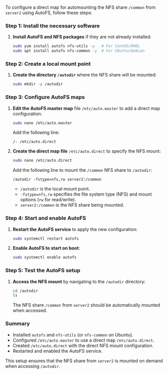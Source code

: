 To configure a direct map for automounting the NFS share `/common` from `server2` using AutoFS, follow these steps:

### Step 1: Install the necessary software

1. **Install AutoFS and NFS packages** if they are not already installed:
   ```bash
   sudo yum install autofs nfs-utils -y   # For CentOS/RHEL
   sudo apt install autofs nfs-common -y  # For Ubuntu/Debian
   ```

### Step 2: Create a local mount point

1. **Create the directory `/autodir`** where the NFS share will be mounted:
   ```bash
   sudo mkdir -p /autodir
   ```

### Step 3: Configure AutoFS maps

1. **Edit the AutoFS master map** file `/etc/auto.master` to add a direct map configuration:
   ```bash
   sudo nano /etc/auto.master
   ```

   Add the following line:
   ```
   /- /etc/auto.direct
   ```

2. **Create the direct map file** `/etc/auto.direct` to specify the NFS mount:
   ```bash
   sudo nano /etc/auto.direct
   ```

   Add the following line to mount the `/common` NFS share to `/autodir`:
   ```
   /autodir -fstype=nfs,rw server2:/common
   ```

   - `/autodir` is the local mount point.
   - `-fstype=nfs,rw` specifies the file system type (NFS) and mount options (`rw` for read/write).
   - `server2:/common` is the NFS share being mounted.

### Step 4: Start and enable AutoFS

1. **Restart the AutoFS service** to apply the new configuration:
   ```bash
   sudo systemctl restart autofs
   ```

2. **Enable AutoFS to start on boot**:
   ```bash
   sudo systemctl enable autofs
   ```

### Step 5: Test the AutoFS setup

1. **Access the NFS mount** by navigating to the `/autodir` directory:
   ```bash
   cd /autodir
   ls
   ```

   The NFS share `/common` from `server2` should be automatically mounted when accessed.

### Summary

- Installed `autofs` and `nfs-utils` (or `nfs-common` on Ubuntu).
- Configured `/etc/auto.master` to use a direct map `/etc/auto.direct`.
- Created `/etc/auto.direct` with the direct NFS mount configuration.
- Restarted and enabled the AutoFS service.

This setup ensures that the NFS share from `server2` is mounted on demand when accessing `/autodir`.
